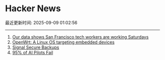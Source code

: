 # Hacker News

最近更新时间: 2025-09-09 01:02:56

--- 
1. [Our data shows San Francisco tech workers are working Saturdays](https://ramp.com/velocity/san-francisco-tech-workers-996-schedule) 
2. [OpenWrt: A Linux OS targeting embedded devices](https://openwrt.org/) 
3. [Signal Secure Backups](https://signal.org/blog/introducing-secure-backups/) 
4. [95% of AI Pilots Fail](https://www.selector.ai/blog/95-of-ai-pilots-fail-heres-how-to-be-the-5/) 
